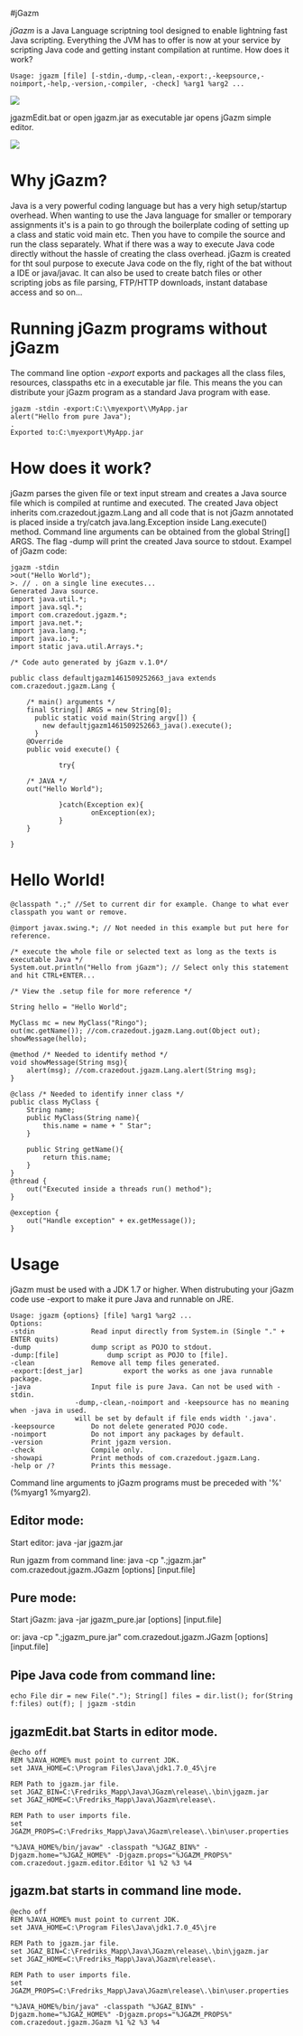 #jGazm

*jGazm* is a Java Language scriptning tool designed to enable lightning fast Java scripting. Everything the JVM has to offer is now at your service by scripting Java code and getting instant compilation at runtime. How does it work?

    Usage: jgazm [file] [-stdin,-dump,-clean,-export:,-keepsource,-noimport,-help,-version,-compiler, -check] %arg1 %arg2 ...

![](http://crazedout.com/cmd.png)

jgazmEdit.bat or open jgazm.jar as executable jar opens jGazm simple editor.

![](http://crazedout.com/editor.png)

# Why jGazm?

Java is a very powerful coding language but has a very high setup/startup overhead. When wanting to use the Java language for smaller or temporary assignments it's is a pain to go through the boilerplate coding of setting up a class and static void main etc. Then you have to compile the source and run the class separately. What if there was a way to execute Java code directly without the hassle of creating the class overhead.
jGazm is created for tht soul purpose to execute Java code on the fly, right of the bat without a IDE or java/javac. It can also be used to create batch files or other scripting jobs as file parsing, FTP/HTTP downloads, instant database access and so on...

# Running jGazm programs without jGazm

The command line option *-export* exports and packages all the class files, resources, classpaths etc in a executable jar file. This means the you can distribute your jGazm program as a standard Java program with ease.

    jgazm -stdin -export:C:\\myexport\\MyApp.jar
    alert("Hello from pure Java");
    .
    Exported to:C:\myexport\MyApp.jar

# How does it work?

jGazm parses the given file or text input stream and creates a Java source file which is compiled at runtime and executed. The created Java object inherits com.crazedout.jgazm.Lang and all code that is not jGazm annotated is placed inside a try/catch java.lang.Exception inside Lang.execute() method. Command line arguments can be obtained from the global String[] ARGS. The flag -dump will print the created Java source to stdout.
Exampel of jGazm code:

    jgazm -stdin
    >out("Hello World");
    >. // . on a single line executes...
    Generated Java source.
    import java.util.*;
    import java.sql.*;
    import com.crazedout.jgazm.*;
    import java.net.*;
    import java.lang.*;
    import java.io.*;
    import static java.util.Arrays.*;

    /* Code auto generated by jGazm v.1.0*/
    
    public class defaultjgazm1461509252663_java extends com.crazedout.jgazm.Lang {

        /* main() arguments */
        final String[] ARGS = new String[0];
          public static void main(String argv[]) {
            new defaultjgazm1461509252663_java().execute();
          }
        @Override
        public void execute() {

                try{

        /* JAVA */
        out("Hello World");

                }catch(Exception ex){
                        onException(ex);
                }
        }

    }
    
# Hello World!

    @classpath ".;" //Set to current dir for example. Change to what ever classpath you want or remove.

    @import javax.swing.*; // Not needed in this example but put here for reference.

    /* execute the whole file or selected text as long as the texts is executable Java */
    System.out.println("Hello from jGazm"); // Select only this statement and hit CTRL+ENTER...

    /* View the .setup file for more reference */

    String hello = "Hello World";

    MyClass mc = new MyClass("Ringo");
    out(mc.getName()); //com.crazedout.jgazm.Lang.out(Object out);
    showMessage(hello);

    @method /* Needed to identify method */
    void showMessage(String msg){
        alert(msg); //com.crazedout.jgazm.Lang.alert(String msg);
    }

    @class /* Needed to identify inner class */
    public class MyClass {
        String name;
        public MyClass(String name){
            this.name = name + " Star";
        }

        public String getName(){
            return this.name;
        }
    }
    @thread {
        out("Executed inside a threads run() method");
    }

    @exception {
        out("Handle exception" + ex.getMessage());
    }

# Usage

jGazm must be used with a JDK 1.7 or higher. When distrubuting your jGazm code use -export to make it pure Java and runnable on JRE.

    Usage: jgazm {options} [file] %arg1 %arg2 ...
    Options:
    -stdin				Read input directly from System.in (Single "." + ENTER quits)
    -dump				dump script as POJO to stdout.
    -dump:[file]			dump script as POJO to [file].
    -clean				Remove all temp files generated.
    -export:[dest_jar]  		export the works as one java runnable package.
    -java				Input file is pure Java. Can not be used with -stdin.
                    -dump,-clean,-noimport and -keepsource has no meaning when -java in used.
                    will be set by default if file ends width '.java'.
    -keepsource			Do not delete generated POJO code.
    -noimport			Do not import any packages by default.
    -version			Print jgazm version.
    -check				Compile only.
    -showapi			Print methods of com.crazedout.jgazm.Lang.
    -help or /?			Prints this message.

Command line arguments to jGazm programs must be preceded with '%' (%myarg1 %myarg2).

## Editor mode:
Start editor:
    java -jar jgazm.jar
	
Run jgazm from command line:
    java -cp ".;jgazm.jar" com.crazedout.jgazm.JGazm [options] [input.file]

## Pure mode:
Start jGazm:
    java -jar jgazm_pure.jar [options] [input.file]
	
or:
    java -cp ".;jgazm_pure.jar" com.crazedout.jgazm.JGazm [options] [input.file]

## Pipe Java code from command line:
    echo File dir = new File("."); String[] files = dir.list(); for(String f:files) out(f); | jgazm -stdin

## jgazmEdit.bat Starts in editor mode.
    @echo off
    REM %JAVA_HOME% must point to current JDK.
    set JAVA_HOME=C:\Program Files\Java\jdk1.7.0_45\jre

    REM Path to jgazm.jar file.
    set JGAZ_BIN=C:\Fredriks_Mapp\Java\JGazm\release\.\bin\jgazm.jar
    set JGAZ_HOME=C:\Fredriks_Mapp\Java\JGazm\release\.

    REM Path to user imports file.
    set JGAZM_PROPS=C:\Fredriks_Mapp\Java\JGazm\release\.\bin\user.properties

    "%JAVA_HOME%/bin/javaw" -classpath "%JGAZ_BIN%" -Djgazm.home="%JGAZ_HOME%" -Djgazm.props="%JGAZM_PROPS%" com.crazedout.jgazm.editor.Editor %1 %2 %3 %4

## jgazm.bat starts in command line mode.
    @echo off	
    REM %JAVA_HOME% must point to current JDK.
    set JAVA_HOME=C:\Program Files\Java\jdk1.7.0_45\jre

    REM Path to jgazm.jar file.
    set JGAZ_BIN=C:\Fredriks_Mapp\Java\JGazm\release\.\bin\jgazm.jar
    set JGAZ_HOME=C:\Fredriks_Mapp\Java\JGazm\release\.

    REM Path to user imports file.
    set JGAZM_PROPS=C:\Fredriks_Mapp\Java\JGazm\release\.\bin\user.properties

    "%JAVA_HOME%/bin/java" -classpath "%JGAZ_BIN%" -Djgazm.home="%JGAZ_HOME%" -Djgazm.props="%JGAZM_PROPS%" com.crazedout.jgazm.JGazm %1 %2 %3 %4
